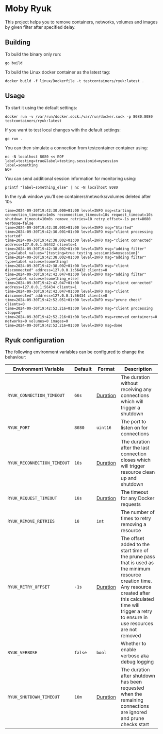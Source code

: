 # Moby Ryuk

This project helps you to remove containers, networks, volumes and images by given filter after specified delay.

## Building

To build the binary only run:

```shell
go build
```

To build the Linux docker container as the latest tag:

```shell
docker build -f linux/Dockerfile -t testcontainers/ryuk:latest .
```

## Usage

To start it using the default settings:

```shell
docker run -v /var/run/docker.sock:/var/run/docker.sock -p 8080:8080 testcontainers/ryuk:latest
```

If you want to test local changes with the default settings:

```shell
go run .
```

You can then simulate a connection from testcontainer container using:

```shell
nc -N localhost 8080 << EOF
label=testing=true&label=testing.sessionid=mysession
label=something
EOF
```

You can send additional session information for monitoring using:

```shell
printf "label=something_else" | nc -N localhost 8080
```

In the ryuk window you'll see containers/networks/volumes deleted after 10s

```log
time=2024-09-30T19:42:30.000+01:00 level=INFO msg=starting connection_timeout=1m0s reconnection_timeout=10s request_timeout=10s shutdown_timeout=10m0s remove_retries=10 retry_offset=-1s port=8080 verbose=false
time=2024-09-30T19:42:30.001+01:00 level=INFO msg="Started"
time=2024-09-30T19:42:30.001+01:00 level=INFO msg="client processing started"
time=2024-09-30T19:42:38.002+01:00 level=INFO msg="client connected" address=127.0.0.1:56432 clients=1
time=2024-09-30T19:42:38.002+01:00 level=INFO msg="adding filter" type=label values="[testing=true testing.sessionid=mysession]"
time=2024-09-30T19:42:38.002+01:00 level=INFO msg="adding filter" type=label values=[something]
time=2024-09-30T19:42:38.002+01:00 level=INFO msg="client disconnected" address=127.0.0.1:56432 clients=0
time=2024-09-30T19:42:42.047+01:00 level=INFO msg="adding filter" type=label values=[something_else]
time=2024-09-30T19:42:42.047+01:00 level=INFO msg="client connected" address=127.0.0.1:56434 clients=1
time=2024-09-30T19:42:42.047+01:00 level=INFO msg="client disconnected" address=127.0.0.1:56434 clients=0
time=2024-09-30T19:42:52.051+01:00 level=INFO msg="prune check" clients=0
time=2024-09-30T19:42:52.216+01:00 level=INFO msg="client processing stopped"
time=2024-09-30T19:42:52.216+01:00 level=INFO msg=removed containers=0 networks=0 volumes=0 images=0
time=2024-09-30T19:42:52.216+01:00 level=INFO msg=done
```

## Ryuk configuration

The following environment variables can be configured to change the behaviour:

| Environment Variable        | Default | Format  | Description  |
| --------------------------- | ------- | ------- | ------------ |
| `RYUK_CONNECTION_TIMEOUT`   | `60s`   | [Duration](https://golang.org/pkg/time/#ParseDuration) | The duration without receiving any connections which will trigger a shutdown |
| `RYUK_PORT`                 | `8080`  | `uint16` | The port to listen on for connections |
| `RYUK_RECONNECTION_TIMEOUT` | `10s`   | [Duration](https://golang.org/pkg/time/#ParseDuration) | The duration after the last connection closes which will trigger resource clean up and shutdown |
| `RYUK_REQUEST_TIMEOUT`      | `10s`   | [Duration](https://golang.org/pkg/time/#ParseDuration) | The timeout for any Docker requests |
| `RYUK_REMOVE_RETRIES`       | `10`    | `int` | The number of times to retry removing a resource |
| `RYUK_RETRY_OFFSET`         | `-1s`   | [Duration](https://golang.org/pkg/time/#ParseDuration) | The offset added to the start time of the prune pass that is used as the minimum resource creation time. Any resource created after this calculated time will trigger a retry to ensure in use resources are not removed |
| `RYUK_VERBOSE`              | `false` | `bool` | Whether to enable verbose aka debug logging |
| `RYUK_SHUTDOWN_TIMEOUT`     | `10m`   | [Duration](https://golang.org/pkg/time/#ParseDuration) | The duration after shutdown has been requested when the remaining connections are ignored and prune checks start |
